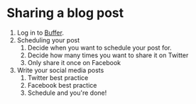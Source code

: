# Sharing a blog post

1. Log in to [Buffer](https://buffer.com/).
2. Scheduling your post
   1. Decide when you want to schedule your post for.
   2. Decide how many times you want to share it on Twitter 
   3. Only share it once on Facebook
3. Write your social media posts
   1. Twitter best practice
   2. Facebook best practice
   3. Schedule and you're done! 

